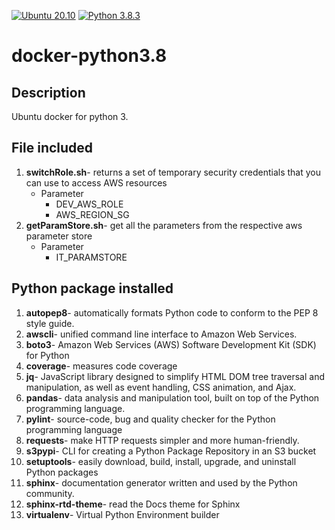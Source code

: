 [![Ubuntu 20.10](https://img.shields.io/badge/ubuntu-20.10-orange.svg)](https://github.com/tianon/docker-brew-ubuntu-core/blob/451851eab04432157249eb444d5a42714e2a7112/groovy/Dockerfile) [![Python 3.8.3](https://img.shields.io/badge/python-3.8.3-blue.svg)](https://www.python.org/downloads/release/python-383/)

# docker-python3.8

## Description
Ubuntu docker for python 3.

## File included
1. **switchRole.sh**- returns a set of temporary security credentials that you can use to access AWS resources
    - Parameter
		- DEV_AWS_ROLE 
		- AWS_REGION_SG
2. **getParamStore.sh**- get all the parameters from the respective aws parameter store
    - Parameter
		- IT_PARAMSTORE

## Python package installed
1.  **autopep8**- automatically formats Python code to conform to the PEP 8 style guide.
2.  **awscli**- unified command line interface to Amazon Web Services.
3.  **boto3**- Amazon Web Services (AWS) Software Development Kit (SDK) for Python
4.  **coverage**- measures code coverage
5.   **jq**- JavaScript library designed to simplify HTML DOM tree traversal and manipulation, as well as event handling, CSS animation, and Ajax.
6.   **pandas**- data analysis and manipulation tool, built on top of the Python programming language.
7.   **pylint**- source-code, bug and quality checker for the Python programming language
8.   **requests**- make HTTP requests simpler and more human-friendly. 
9.   **s3pypi**- CLI for creating a Python Package Repository in an S3 bucket
10. **setuptools**- easily download, build, install, upgrade, and uninstall Python packages
11. **sphinx**- documentation generator written and used by the Python community.
12. **sphinx-rtd-theme**- read the Docs theme for Sphinx
13. **virtualenv**- Virtual Python Environment builder
